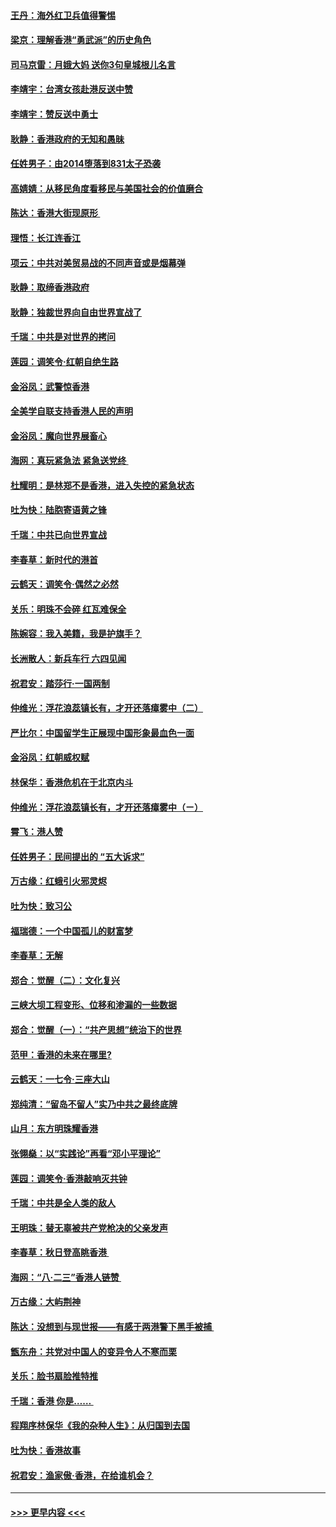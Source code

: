 #### [王丹：海外红卫兵值得警惕](../pages/nsc993/n11498138.md?t=09041855) 
#### [梁京：理解香港“勇武派”的历史角色](../pages/nsc993/n11498006.md?t=09041855) 
#### [司马京雷：月娥大妈  送你3句皇城根儿名言](../pages/nsc993/n11497885.md?t=09041855) 
#### [李靖宇：台湾女孩赴港反送中赞](../pages/nsc993/n11497721.md?t=09041855) 
#### [李靖宇：赞反送中勇士](../pages/nsc993/n11497452.md?t=09041855) 
#### [耿静：香港政府的无知和愚昧](../pages/nsc993/n11494238.md?t=09041855) 
#### [任姓男子：由2014堕落到831太子恐袭](../pages/nsc993/n11496683.md?t=09041855) 
#### [高婧婧：从移民角度看移民与美国社会的价值磨合](../pages/nsc993/n11495757.md?t=09041855) 
#### [陈达：香港大街现原形 ](../pages/nsc993/n11495441.md?t=09041855) 
#### [理悟：长江连香江](../pages/nsc993/n11495377.md?t=09041855) 
#### [项云：中共对美贸易战的不同声音或是烟幕弹](../pages/nsc993/n11494929.md?t=09041855) 
#### [耿静：取缔香港政府](../pages/nsc993/n11494218.md?t=09041855) 
#### [耿静：独裁世界向自由世界宣战了](../pages/nsc993/n11494190.md?t=09041855) 
#### [千瑞：中共是对世界的拷问](../pages/nsc993/n11493021.md?t=09041855) 
#### [莲园：调笑令‧红朝自绝生路](../pages/nsc993/n11493011.md?t=09041855) 
#### [金浴凤：武警惊香港](../pages/nsc993/n11492994.md?t=09041855) 
#### [全美学自联支持香港人民的声明](../pages/nsc993/n11492630.md?t=09041855) 
#### [金浴凤：魔向世界展畜心](../pages/nsc993/n11492599.md?t=09041855) 
#### [海网：真玩紧急法 紧急送党终 ](../pages/nsc993/n11492535.md?t=09041855) 
#### [杜耀明：是林郑不是香港，进入失控的紧急状态](../pages/nsc993/n11491420.md?t=09041855) 
#### [吐为快：陆胞寄语黄之锋](../pages/nsc993/n11491117.md?t=09041855) 
#### [千瑞：中共已向世界宣战](../pages/nsc993/n11490123.md?t=09041855) 
#### [李春草：新时代的港首](../pages/nsc993/n11489864.md?t=09041855) 
#### [云鹤天：调笑令·偶然之必然](../pages/nsc993/n11489701.md?t=09041855) 
#### [关乐：明珠不会碎 红瓦难保全](../pages/nsc993/n11489647.md?t=09041855) 
#### [陈婉容：我入美籍，我是护旗手？](../pages/nsc993/n11487908.md?t=09041855) 
#### [长洲散人：新兵车行 六四见闻](../pages/nsc993/n11487729.md?t=09041855) 
#### [祝君安：踏莎行‧一国两制](../pages/nsc993/n11487699.md?t=09041855) 
#### [仲维光：浮花浪蕊镇长有，才开还落瘴雾中（二）](../pages/nsc993/n11483286.md?t=09041855) 
#### [严比尔：中国留学生正展现中国形象最血色一面](../pages/nsc993/n11485145.md?t=09041855) 
#### [金浴凤：红朝威权赋](../pages/nsc993/n11485191.md?t=09041855) 
#### [林保华：香港危机在于北京内斗](../pages/nsc993/n11484593.md?t=09041855) 
#### [仲维光：浮花浪蕊镇长有，才开还落瘴雾中（ㄧ）](../pages/nsc993/n11483259.md?t=09041855) 
#### [霄飞：港人赞](../pages/nsc993/n11482957.md?t=09041855) 
#### [任姓男子：民间提出的 “五大诉求”](../pages/nsc993/n11482897.md?t=09041855) 
#### [万古缘：红蛾引火邪灵烬](../pages/nsc993/n11482886.md?t=09041855) 
#### [吐为快：致习公](../pages/nsc993/n11482867.md?t=09041855) 
#### [福瑞德：一个中国孤儿的财富梦](../pages/nsc993/n11482817.md?t=09041855) 
#### [李春草：无解](../pages/nsc993/n11482791.md?t=09041855) 
#### [郑合：觉醒（二）：文化复兴](../pages/nsc993/n11478025.md?t=09041855) 
#### [三峡大坝工程变形、位移和渗漏的一些数据](../pages/nsc993/n11478232.md?t=09041855) 
#### [郑合：觉醒（一）：“共产思想”统治下的世界](../pages/nsc993/n11477663.md?t=09041855) 
#### [范甲：香港的未来在哪里?](../pages/nsc993/n11477249.md?t=09041855) 
#### [云鹤天：一七令·三座大山](../pages/nsc993/n11477192.md?t=09041855) 
#### [郑纯清：“留岛不留人”实乃中共之最终底牌](../pages/nsc993/n11476160.md?t=09041855) 
#### [山月：东方明珠耀香港](../pages/nsc993/n11476077.md?t=09041855) 
#### [张翎燊：以“实践论”再看“邓小平理论”](../pages/nsc993/n11475733.md?t=09041855) 
#### [莲园：调笑令‧香港敲响灭共钟](../pages/nsc993/n11475723.md?t=09041855) 
#### [千瑞：中共是全人类的敌人](../pages/nsc993/n11475329.md?t=09041855) 
#### [王明珠：替无辜被共产党枪决的父亲发声](../pages/nsc993/n11474570.md?t=09041855) 
#### [李春草：秋日登高眺香港 ](../pages/nsc993/n11474491.md?t=09041855) 
#### [海网：“八·二三”香港人链赞 ](../pages/nsc993/n11474538.md?t=09041855) 
#### [万古缘：大屿荆神](../pages/nsc993/n11474401.md?t=09041855) 
#### [陈达：没想到与现世报——有感于两港警下黑手被捕 ](../pages/nsc993/n11472557.md?t=09041855) 
#### [甑东舟：共党对中国人的变异令人不寒而栗](../pages/nsc993/n11472496.md?t=09041855) 
#### [关乐：脸书扇脸推特推](../pages/nsc993/n11472488.md?t=09041855) 
#### [千瑞：香港  你是…… ](../pages/nsc993/n11472459.md?t=09041855) 
#### [程翔序林保华《我的杂种人生》：从归国到去国](../pages/nsc993/n11472369.md?t=09041855) 
#### [吐为快：香港故事](../pages/nsc993/n11471931.md?t=09041855) 
#### [祝君安：渔家傲‧香港，在给谁机会？](../pages/nsc993/n11469718.md?t=09041855) 

----
#### [ >>> 更早内容 <<< ](../indexes/nsc993-earlier.md)
